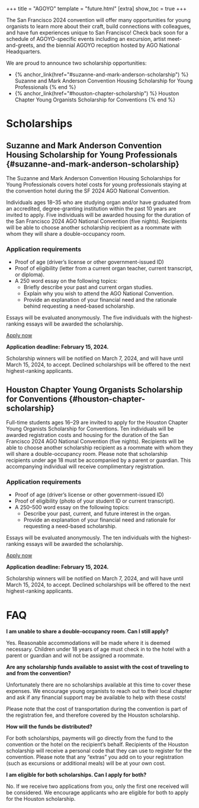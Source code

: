 +++
title = "AGOYO"
template = "future.html"
[extra]
show_toc = true
+++

The San Francisco 2024 convention will offer many opportunities for young organists to learn
more about their craft, build connections with colleagues, and have fun experiences unique to San
Francisco! Check back soon for a schedule of AGOYO-specific events including an excursion, artist
meet-and-greets, and the biennial AGOYO reception hosted by AGO National Headquarters.

We are proud to announce two scholarship opportunities:

<div class="close">

* {% anchor_link(href="#suzanne-and-mark-anderson-scholarship") %}
Suzanne and Mark Anderson Convention Housing Scholarship for Young Professionals
{% end %}
* {% anchor_link(href="#houston-chapter-scholarship") %}
Houston Chapter Young Organists Scholarship for Conventions
{% end %}

</div>

# Scholarships

## Suzanne and Mark Anderson Convention Housing Scholarship for Young Professionals {#suzanne-and-mark-anderson-scholarship}

The Suzanne and Mark Anderson Convention Housing Scholarships for Young Professionals covers hotel
costs for young professionals staying at the convention hotel during the SF 2024 AGO National
Convention.

Individuals ages 18–35 who are studying organ and/or have graduated from an accredited,
degree-granting institution within the past 10 years are invited to apply. Five individuals will be
awarded housing for the duration of the San Francisco 2024 AGO National Convention (five nights).
Recipients will be able to choose another scholarship recipient as a roommate with whom they will
share a double-occupancy room.

### Application requirements

<div class="close">

* Proof of age (driver’s license or other government-issued ID)
* Proof of eligibility (letter from a current organ teacher, current transcript, or diploma).
* A 250 word essay on the following topics:
    * Briefly describe your past and current organ studies.
    * Explain why you wish to attend the AGO National Convention.
    * Provide an explanation of your financial need and the rationale behind requesting a
      need-based scholarship.

</div>

Essays will be evaluated anonymously. The five individuals with the highest-ranking essays will be
awarded the scholarship.

<div class="apply-now-box">
<a class="fancy-button" href="https://forms.gle/WSt2HGWEG5YZbtpb6" rel="external" target="_blank">Apply now</a>

**Application deadline: February 15, 2024.**

</div>

Scholarship winners will be notified on March 7, 2024, and will have until March 15, 2024, to
accept. Declined scholarships will be offered to the next highest-ranking applicants.

## Houston Chapter Young Organists Scholarship for Conventions {#houston-chapter-scholarship}

Full-time students ages 16–29 are invited to apply for the Houston Chapter Young Organists
Scholarship for Conventions. Ten individuals will be awarded registration costs and housing for
the duration of the San Francisco 2024 AGO National Convention (five nights). Recipients will
be able to choose another scholarship recipient as a roommate with whom they will share a
double-occupancy room. Please note that scholarship recipients under age 18 must be accompanied by a
parent or guardian. This accompanying individual will receive complimentary registration.

### Application requirements

<div class="close">

* Proof of age (driver’s license or other government-issued ID)
* Proof of eligibility (photo of your student ID or current transcript).
* A 250–500 word essay on the following topics:
    * Describe your past, current, and future interest in the organ.
    * Provide an explanation of your financial need and rationale for requesting a need-based
      scholarship.

</div>

Essays will be evaluated anonymously. The ten individuals with the highest-ranking essays will be
awarded the scholarship.

<div class="apply-now-box">
<a class="fancy-button" href="https://forms.gle/DBk2DkAy17Tn6DP99" rel="external" target="_blank">Apply now</a>

**Application deadline: February 15, 2024.**

</div>

Scholarship winners will be notified on March 7, 2024, and will have until March 15, 2024, to
accept. Declined scholarships will be offered to the next highest-ranking applicants.

# FAQ

**I am unable to share a double-occupancy room. Can I still apply?**

Yes. Reasonable accommodations will be made where it is deemed necessary. Children under 18 years of
age must check in to the hotel with a parent or guardian and will not be assigned a roommate.

**Are any scholarship funds available to assist with the cost of traveling to and from the
convention?**

Unfortunately there are no scholarships available at this time to cover these expenses. We encourage
young organists to reach out to their local chapter and ask if any financial support may be
available to help with these costs!

Please note that the cost of transportation during the convention is part of the registration fee,
and therefore covered by the Houston scholarship.

**How will the funds be distributed?**

For both scholarships, payments will go directly from the fund to the convention or the hotel on the
recipient’s behalf. Recipients of the Houston scholarship will receive a personal code that they can
use to register for the convention. Please note that any “extras” you add on to your registration
(such as excursions or additional meals) will be at your own cost.

**I am eligible for both scholarships. Can I apply for both?**

No. If we receive two applications from you, only the first one received will be considered. We
encourage applicants who are eligible for both to apply for the Houston scholarship.
